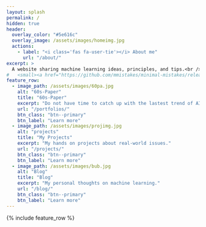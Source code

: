 ```yaml
---
layout: splash
permalink: /
hidden: true
header:
  overlay_color: "#5e616c"
  overlay_image: /assets/images/homeimg.jpg
  actions:
    - label: "<i class='fas fa-user-tie'></i> About me"
      url: "/about/"
excerpt: >
  A website sharing machine learning ideas, principles, and tips.<br />
#   <small><a href="https://github.com/mmistakes/minimal-mistakes/releases/tag/4.22.0">Latest release v4.22.0</a></small>
feature_row:
  - image_path: /assets/images/60pa.jpg
    alt: "60s-Paper"
    title: "60s-Paper"
    excerpt: "Do not have time to catch up with the lastest trend of AI? Read a paper in 60s here!."
    url: "/portfolios/"
    btn_class: "btn--primary"
    btn_label: "Learn more"
  - image_path: /assets/images/projimg.jpg
    alt: "projects"
    title: "My Projects"
    excerpt: "My hands on projects about real-world issues."
    url: "/projects/"
    btn_class: "btn--primary"
    btn_label: "Learn more"
  - image_path: /assets/images/bub.jpg
    alt: "Blog"
    title: "Blog"
    excerpt: "My personal thoughts on machine learning."
    url: "/blog/"
    btn_class: "btn--primary"
    btn_label: "Learn more"      
---
```


{% include feature_row %}
